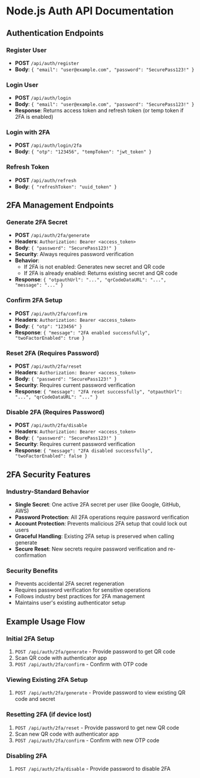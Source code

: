# Node.js Auth API Documentation

## Authentication Endpoints

### Register User
- **POST** `/api/auth/register`
- **Body**: `{ "email": "user@example.com", "password": "SecurePass123!" }`

### Login User
- **POST** `/api/auth/login`
- **Body**: `{ "email": "user@example.com", "password": "SecurePass123!" }`
- **Response**: Returns access token and refresh token (or temp token if 2FA is enabled)

### Login with 2FA
- **POST** `/api/auth/login/2fa`
- **Body**: `{ "otp": "123456", "tempToken": "jwt_token" }`

### Refresh Token
- **POST** `/api/auth/refresh`
- **Body**: `{ "refreshToken": "uuid_token" }`

## 2FA Management Endpoints

### Generate 2FA Secret
- **POST** `/api/auth/2fa/generate`
- **Headers**: `Authorization: Bearer <access_token>`
- **Body**: `{ "password": "SecurePass123!" }`
- **Security**: Always requires password verification
- **Behavior**: 
  - If 2FA is not enabled: Generates new secret and QR code
  - If 2FA is already enabled: Returns existing secret and QR code
- **Response**: `{ "otpauthUrl": "...", "qrCodeDataURL": "...", "message": "..." }`

### Confirm 2FA Setup
- **POST** `/api/auth/2fa/confirm`
- **Headers**: `Authorization: Bearer <access_token>`
- **Body**: `{ "otp": "123456" }`
- **Response**: `{ "message": "2FA enabled successfully", "twoFactorEnabled": true }`

### Reset 2FA (Requires Password)
- **POST** `/api/auth/2fa/reset`
- **Headers**: `Authorization: Bearer <access_token>`
- **Body**: `{ "password": "SecurePass123!" }`
- **Security**: Requires current password verification
- **Response**: `{ "message": "2FA reset successfully", "otpauthUrl": "...", "qrCodeDataURL": "..." }`

### Disable 2FA (Requires Password)
- **POST** `/api/auth/2fa/disable`
- **Headers**: `Authorization: Bearer <access_token>`
- **Body**: `{ "password": "SecurePass123!" }`
- **Security**: Requires current password verification
- **Response**: `{ "message": "2FA disabled successfully", "twoFactorEnabled": false }`

## 2FA Security Features

### Industry-Standard Behavior
- **Single Secret**: One active 2FA secret per user (like Google, GitHub, AWS)
- **Password Protection**: All 2FA operations require password verification
- **Account Protection**: Prevents malicious 2FA setup that could lock out users
- **Graceful Handling**: Existing 2FA setup is preserved when calling generate
- **Secure Reset**: New secrets require password verification and re-confirmation

### Security Benefits
- Prevents accidental 2FA secret regeneration
- Requires password verification for sensitive operations
- Follows industry best practices for 2FA management
- Maintains user's existing authenticator setup

## Example Usage Flow

### Initial 2FA Setup
1. `POST /api/auth/2fa/generate` - Provide password to get QR code
2. Scan QR code with authenticator app
3. `POST /api/auth/2fa/confirm` - Confirm with OTP code

### Viewing Existing 2FA Setup
1. `POST /api/auth/2fa/generate` - Provide password to view existing QR code and secret

### Resetting 2FA (if device lost)
1. `POST /api/auth/2fa/reset` - Provide password to get new QR code
2. Scan new QR code with authenticator app
3. `POST /api/auth/2fa/confirm` - Confirm with new OTP code

### Disabling 2FA
1. `POST /api/auth/2fa/disable` - Provide password to disable 2FA